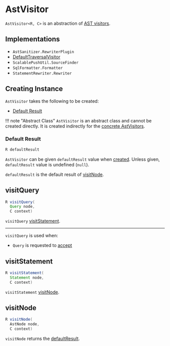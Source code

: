 # AstVisitor

`AstVisitor<R, C>` is an abstraction of [AST visitors](#implementations).

## Implementations

* `AstSanitizer.RewriterPlugin`
* [DefaultTraversalVisitor](DefaultTraversalVisitor.md)
* `ScalablePushUtil.SourceFinder`
* `SqlFormatter.Formatter`
* `StatementRewriter.Rewriter`

## Creating Instance

`AstVisitor` takes the following to be created:

* [Default Result](#defaultResult)

!!! note "Abstract Class"
    `AstVisitor` is an abstract class and cannot be created directly. It is created indirectly for the [concrete AstVisitors](#implementations).

### <span id="defaultResult"> Default Result

```java
R defaultResult
```

`AstVisitor` can be given `defaultResult` value when [created](#creating-instance). Unless given, `defaultResult` value is undefined (`null`).

`defaultResult` is the default result of [visitNode](#visitNode).

## <span id="visitQuery"> visitQuery

```java
R visitQuery(
  Query node,
  C context)
```

`visitQuery` [visitStatement](#visitStatement).

---

`visitQuery` is used when:

* `Query` is requested to [accept](Query.md#accept)

## <span id="visitStatement"> visitStatement

```java
R visitStatement(
  Statement node,
  C context)
```

`visitStatement` [visitNode](#visitNode).

## <span id="visitNode"> visitNode

```java
R visitNode(
  AstNode node,
  C context)
```

`visitNode` returns the [defaultResult](#defaultResult).

